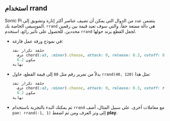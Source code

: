 ## استخدام rrand

Sonic Pi يتضمن عدد من الدوال التي يمكن أن تضيف عناصر أكثر إثارة وتشويق إلى الموسيقى الخاصة بك. `rrand` هي دالة ممتعة حقاً، والتي سوف تعيد قيمة بين رقمين محددين. للحصول على تأثير رائع، استخدم `rrand` لجعل القطع يرتد حولها.

- في نموذج ورقة عمل فارغة:
    
    ```ruby
    حلقة تكرار نفذ
      عزف chord(:a3, :minor).choose, attack: 0, release: 0.3, cutoff: 80
      سكون 0.2
    نهاية
    ```

- بدلاً من تمرير رقم مثل `80` إلى قيمة القطع، حاول `rrand(40, 120)` مثل هذا:
    
    ```ruby
    حلقة تكرار نفذ
      عزف chord(:a3, :minor).choose, attack: 0, release: 0.3, cutoff: rrand(40, 120)
      سكون 0.2
    نهاية
    ```

- ثم يمكنك البدء بالتجربة باستخدام `rrand` مع معاملات أخرى. على سبيل المثال، أضف `pan: rrand(-1, 1)` إلى وتر العزف ومن ثم اضغط **play**.